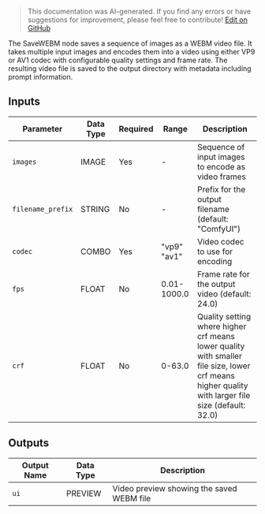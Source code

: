 > This documentation was AI-generated. If you find any errors or have suggestions for improvement, please feel free to contribute! [Edit on GitHub](https://github.com/Comfy-Org/embedded-docs/blob/main/comfyui_embedded_docs/docs/SaveWEBM/en.md)

The SaveWEBM node saves a sequence of images as a WEBM video file. It takes multiple input images and encodes them into a video using either VP9 or AV1 codec with configurable quality settings and frame rate. The resulting video file is saved to the output directory with metadata including prompt information.

## Inputs

| Parameter | Data Type | Required | Range | Description |
|-----------|-----------|----------|-------|-------------|
| `images` | IMAGE | Yes | - | Sequence of input images to encode as video frames |
| `filename_prefix` | STRING | No | - | Prefix for the output filename (default: "ComfyUI") |
| `codec` | COMBO | Yes | "vp9"<br>"av1" | Video codec to use for encoding |
| `fps` | FLOAT | No | 0.01-1000.0 | Frame rate for the output video (default: 24.0) |
| `crf` | FLOAT | No | 0-63.0 | Quality setting where higher crf means lower quality with smaller file size, lower crf means higher quality with larger file size (default: 32.0) |

## Outputs

| Output Name | Data Type | Description |
|-------------|-----------|-------------|
| `ui` | PREVIEW | Video preview showing the saved WEBM file |
